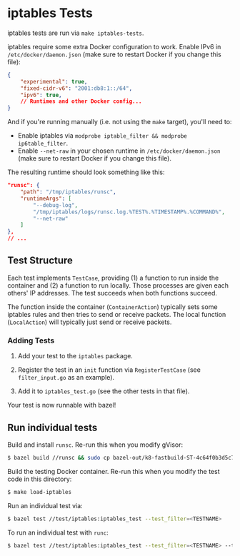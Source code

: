 # iptables Tests

iptables tests are run via `make iptables-tests`.

iptables require some extra Docker configuration to work. Enable IPv6 in
`/etc/docker/daemon.json` (make sure to restart Docker if you change this file):

```json
{
    "experimental": true,
    "fixed-cidr-v6": "2001:db8:1::/64",
    "ipv6": true,
    // Runtimes and other Docker config...
}
```

And if you're running manually (i.e. not using the `make` target), you'll need
to:

*   Enable iptables via `modprobe iptable_filter && modprobe ip6table_filter`.
*   Enable `--net-raw` in your chosen runtime in `/etc/docker/daemon.json` (make
    sure to restart Docker if you change this file).

The resulting runtime should look something like this:

```json
"runsc": {
    "path": "/tmp/iptables/runsc",
    "runtimeArgs": [
        "--debug-log",
        "/tmp/iptables/logs/runsc.log.%TEST%.%TIMESTAMP%.%COMMAND%",
        "--net-raw"
    ]
},
// ...
```

## Test Structure

Each test implements `TestCase`, providing (1) a function to run inside the
container and (2) a function to run locally. Those processes are given each
others' IP addresses. The test succeeds when both functions succeed.

The function inside the container (`ContainerAction`) typically sets some
iptables rules and then tries to send or receive packets. The local function
(`LocalAction`) will typically just send or receive packets.

### Adding Tests

1) Add your test to the `iptables` package.

2) Register the test in an `init` function via `RegisterTestCase` (see
`filter_input.go` as an example).

3) Add it to `iptables_test.go` (see the other tests in that file).

Your test is now runnable with bazel!

## Run individual tests

Build and install `runsc`. Re-run this when you modify gVisor:

```bash
$ bazel build //runsc && sudo cp bazel-out/k8-fastbuild-ST-4c64f0b3d5c7/bin/runsc/runsc_/runsc $(which runsc)
```

Build the testing Docker container. Re-run this when you modify the test code in
this directory:

```bash
$ make load-iptables
```

Run an individual test via:

```bash
$ bazel test //test/iptables:iptables_test --test_filter=<TESTNAME>
```

To run an individual test with `runc`:

```bash
$ bazel test //test/iptables:iptables_test --test_filter=<TESTNAME> --test_env=RUNTIME=runc
```
